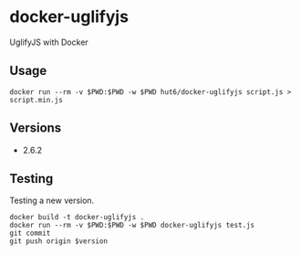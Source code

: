 # docker-uglifyjs

UglifyJS with Docker

## Usage

    docker run --rm -v $PWD:$PWD -w $PWD hut6/docker-uglifyjs script.js > script.min.js

## Versions
 - 2.6.2

## Testing

Testing a new version.

    docker build -t docker-uglifyjs .
    docker run --rm -v $PWD:$PWD -w $PWD docker-uglifyjs test.js
	git commit
    git push origin $version
